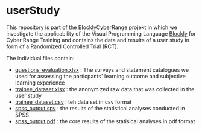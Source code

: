 # userStudy

This repository is part of the BlocklyCyberRange projekt in which we investigate the applicability of the Visual Programming Language [Blockly](https://developers.google.com/blockly) for Cyber Range Training and contains the data and results of a user study in form of a Randomized Controlled Trial (RCT).

The individual files contain:
 - [questions_evaluation.xlsx](https://github.com/BlocklyCyberRange/userStudy/blob/main/questions_evaluation.xlsx) : The surveys and statement catalogues we used for assessing the particpants' learning outcome and subjective learning experience
 - [trainee_dataset.xlsx](https://github.com/BlocklyCyberRange/userStudy/blob/main/trainee_dataset.xlsx) : the anonymized raw data that was collected in the user study
 - [trainee_dataset.csv](https://github.com/BlocklyCyberRange/userStudy/blob/main/trainee_dataset.csv) : teh data set in csv format
 - [spss_output.spv](https://github.com/BlocklyCyberRange/userStudy/blob/main/spss_output.spv) : the results of the statistical analyses conducted in SPSS
 - [spss_output.pdf](https://github.com/BlocklyCyberRange/userStudy/blob/main/spss_output.pdf) : the core results of the statisical analyses in pdf format
